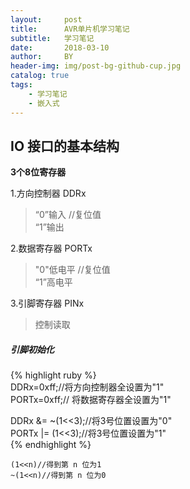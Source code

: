```yaml
---
layout:     post
title:      AVR单片机学习笔记
subtitle:   学习笔记
date:       2018-03-10
author:     BY
header-img: img/post-bg-github-cup.jpg
catalog: true
tags:
	- 学习笔记
	- 嵌入式
---
```



## IO 接口的基本结构

**3个8位寄存器**

1.方向控制器 DDRx  
> “0”输入  //复位值  
> “1”输出 

2.数据寄存器 PORTx  
> "0"低电平  //复位值  
> “1”高电平  

3.引脚寄存器 PINx  
> 控制读取

##### 引脚初始化 
 
{% highlight ruby %}  
DDRx=0xff;//将方向控制器全设置为"1"  
PORTx=0xff;// 将数据寄存器全设置为"1"  

DDRx &= ~(1<<3);//将3号位置设置为"0"  
PORTx |= (1<<3);//将3号位置设置为"1"  
{% endhighlight %}  

```  
(1<<n)//得到第 n 位为1  
~(1<<n)//得到第 n 位为0
```